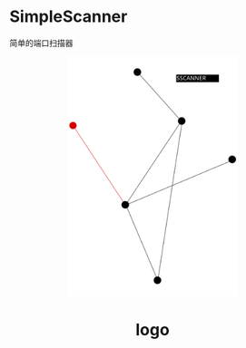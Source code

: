 # SimpleScanner
简单的端口扫描器
<p align="center">
<img src="https://github.com/neko205-mx/SimpleScanner/blob/master/logo/logo.svg" alt="SSCANNER" width="300">
</p>
<h1 align="center">logo</h1>

